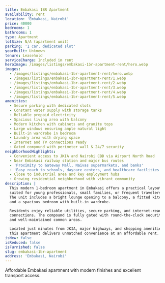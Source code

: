 ```yaml
---
title: Embakasi 1BR Apartment
availability: rent
location: 'Embakasi, Nairobi'
price: 40000
bedrooms: 1
bathrooms: 1
type: Apartment
lotSize: N/A (apartment unit)
parking: '1 car, dedicated slot'
yearBuilt: Unknown
tenure: Leasehold
serviceCharge: Included in rent
heroImage: /images/listings/embakasi-1br-apartment-rent/hero.webp
images:
  - /images/listings/embakasi-1br-apartment-rent/hero.webp
  - /images/listings/embakasi-1br-apartment-rent/1.webp
  - /images/listings/embakasi-1br-apartment-rent/2.webp
  - /images/listings/embakasi-1br-apartment-rent/3.webp
  - /images/listings/embakasi-1br-apartment-rent/4.webp
  - /images/listings/embakasi-1br-apartment-rent/5.webp
amenities:
  - Secure parking with dedicated slots
  - Constant water supply with storage tanks
  - Reliable prepaid electricity
  - Spacious living area with balcony
  - Modern kitchen with cabinets and granite tops
  - Large windows ensuring ample natural light
  - Built-in wardrobe in bedroom
  - Laundry area with drying space
  - Internet and TV connections ready
  - Gated compound with perimeter wall & 24/7 security
neighborhoodHighlights:
  - Convenient access to JKIA and Nairobi CBD via Airport North Road
  - Near Embakasi railway station and major bus routes
  - 'Proximity to Gateway Mall, Naivas supermarkets, and banks'
  - 'Easy reach to schools, daycare centers, and healthcare facilities'
  - Close to industrial area and key employment hubs
  - Growing residential neighborhood with vibrant community
description: |
  This modern 1-bedroom apartment in Embakasi offers a practical layout 
  suited for young professionals, small families, or frequent travelers. 
  The unit includes a bright lounge opening to a balcony, a fitted kitchen, 
  and a spacious bedroom with built-in wardrobe.  

  Residents enjoy reliable utilities, secure parking, and internet-ready 
  connections. The compound is fully gated with round-the-clock security 
  and well-maintained common areas.  

  Located just minutes from JKIA, major highways, and shopping amenities, 
  this apartment delivers unmatched convenience at an affordable rent.
isNew: false
isReduced: false
isFurnished: false
slug: embakasi-1br-apartment
address: 'Embakasi, Nairobi'
---
```

Affordable Embakasi apartment with modern finishes and excellent transport access.
